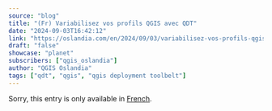 ```yaml
---
source: "blog"
title: "(Fr) Variabilisez vos profils QGIS avec QDT"
date: "2024-09-03T16:42:12"
link: "https://oslandia.com/en/2024/09/03/variabilisez-vos-profils-qgis-avec-qdt/"
draft: "false"
showcase: "planet"
subscribers: ["qgis_oslandia"]
author: "QGIS Oslandia"
tags: ["qdt", "qgis", "qgis deployment toolbelt"]
---
```


<p class="qtranxs-available-languages-message qtranxs-available-languages-message-en">Sorry, this entry is only available in <a class="qtranxs-available-language-link qtranxs-available-language-link-fr" href="http://oslandia.com/fr/tag/qgis-en/feed/atom/" title="Fr">French</a>.</p>
